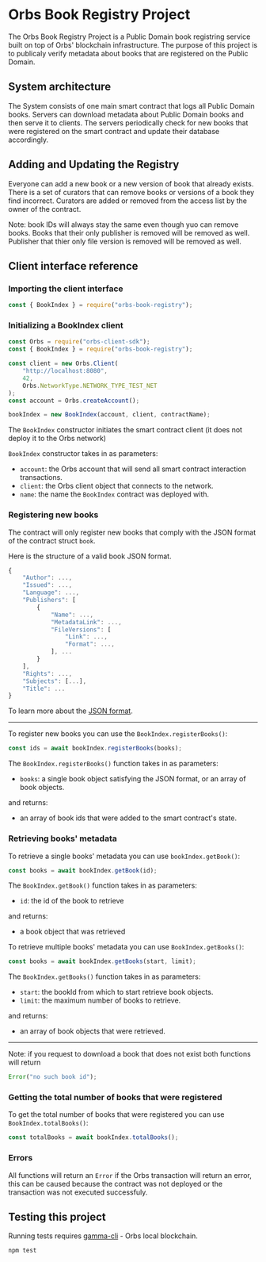 # Orbs Book Registry Project

The Orbs Book Registry Project is a Public Domain book registring service built on top of Orbs' blockchain infrastructure.
The purpose of this project is to publicaly verify metadata about books that are registered on the Public Domain.

## System architecture

The System consists of one main smart contract that logs all Public Domain books.
Servers can download metadata about Public Domain books and then serve it to clients.
The servers periodically check for new books that were registered on the smart contract and update their database accordingly.

## Adding and Updating the Registry

Everyone can add a new book or a new version of book that already exists. There is a set of curators that can remove books or versions of a book they find incorrect. Curators are added or removed from the access list by the owner of the contract.

Note: book IDs will always stay the same even though yuo can remove books. Books that their only publisher is removed will be removed as well. Publisher that thier only file version is removed will be removed as well.

## Client interface reference

### Importing the client interface

```js
const { BookIndex } = require("orbs-book-registry");
```

### Initializing a BookIndex client

```js
const Orbs = require("orbs-client-sdk");
const { BookIndex } = require("orbs-book-registry");

const client = new Orbs.Client(
	"http://localhost:8080",
	42,
	Orbs.NetworkType.NETWORK_TYPE_TEST_NET
);
const account = Orbs.createAccount();

bookIndex = new BookIndex(account, client, contractName);
```

The `BookIndex` constructor initiates the smart contract client (it does not deploy it to the Orbs network)

`BookIndex` constructor takes in as parameters:

- `account`: the Orbs account that will send all smart contract interaction transactions.
- `client`: the Orbs client object that connects to the network.
- `name`: the name the `BookIndex` contract was deployed with.

### Registering new books

The contract will only register new books that comply with the JSON format of the contract struct `book`.

Here is the structure of a valid book JSON format.

```js
{
	"Author": ...,
	"Issued": ...,
	"Language": ...,
	"Publishers": [
		{
			"Name": ...,
			"MetadataLink": ...,
			"FileVersions": [
				"Link": ...,
				"Format": ...,
			], ...
		}
	],
	"Rights": ...,
	"Subjects": [...],
	"Title": ...
}
```

To learn more about the [JSON format](parser/README.md).

---

To register new books you can use the `BookIndex.registerBooks()`:

```js
const ids = await bookIndex.registerBooks(books);
```

The `BookIndex.registerBooks()` function takes in as parameters:

- `books`: a single book object satisfying the JSON format, or an array of book objects.

and returns:

- an array of book ids that were added to the smart contract's state.

### Retrieving books' metadata

To retrieve a single books' metadata you can use `bookIndex.getBook()`:

```js
const books = await bookIndex.getBook(id);
```

The `BookIndex.getBook()` function takes in as parameters:

- `id`: the id of the book to retrieve

and returns:

- a book object that was retrieved

To retrieve multiple books' metadata you can use `BookIndex.getBooks()`:

```js
const books = await bookIndex.getBooks(start, limit);
```

The `BookIndex.getBooks()` function takes in as parameters:

- `start`: the bookId from which to start retrieve book objects.
- `limit`: the maximum number of books to retrieve.

and returns:

- an array of book objects that were retrieved.

---

Note: if you request to download a book that does not exist both functions will return

```js
Error("no such book id");
```

### Getting the total number of books that were registered

To get the total number of books that were registered you can use `BookIndex.totalBooks()`:

```js
const totalBooks = await bookIndex.totalBooks();
```

### Errors

All functions will return an `Error` if the Orbs transaction will return an error,
this can be caused because the contract was not deployed or the transaction was not executed successfuly.

## Testing this project

Running tests requires [gamma-cli](https://github.com/orbs-network/gamma-cli) - Orbs local blockchain.

```
npm test
```
